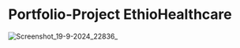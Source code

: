 # Portfolio-Project  EthioHealthcare
![Screenshot_19-9-2024_22836_](https://github.com/user-attachments/assets/edf525eb-0a3e-45b1-b7dd-5113d3b15e7b)
